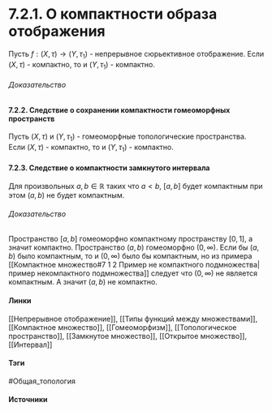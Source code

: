 # 7.2.1. О компактности образа отображения
Пусть $f:(X,\tau)\to(Y,\tau_{1})$ - непрерывное сюрьективное отображение. Если $(X,\tau)$ - компактно, то и $(Y,\tau_{1})$ - компактно.
###### Доказательство
#### 7.2.2. Следствие о сохранении компактности гомеоморфных пространств
Пусть $(X,\tau)$ и $(Y,\tau_{1})$ - гомеоморфные топологические пространства. Если $(X,\tau)$ - компактно, то и $(Y,\tau_{1})$ - компактно.
#### 7.2.3. Следствие о компактности замкнутого интервала
Для произвольных $a,b\in\mathbb{R}$ таких что $a<b$, $[a,b]$ будет компактным при этом $(a,b)$ не будет компактным.
###### Доказательство
Пространство $[a,b]$ гомеоморфно компактному пространству $[0,1]$, а значит компактно.
Пространство $(a,b)$ гомеоморфно $(0,\infty)$. Если бы $(a,b)$ было компактным, то и $(0,\infty)$ было бы компактным, но из примера [[Компактное множество#7 1 2 Пример не компактного подмножества|пример некомпактного подмножества]] следует что $(0,\infty)$ не является компактным. А значит $(a,b)$ не компактно.
#### Линки
 [[Непрерывное отображение]],
 [[Типы функций между множествами]],
 [[Компактное множество]],
 [[Гомеоморфизм]],
 [[Топологическое пространство]],
 [[Замкнутое множество]],
 [[Открытое множество]],
 [[Интервал]]
#### Тэги
 #Общая_топология 
#### Источники
